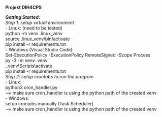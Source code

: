 **Projekt DIH4CPS**  

***Getting Started:***  
    *Step 1: setup virtual environment*  
        - Linux: (need to be tested)  
            python -m venv .linux_venv  
            source .linux_venv/bin/activate  
            pip install -r requirements.txt   
        - Windows (Visual Studio Code):  
            Set-ExecutionPolicy -ExecutionPolicy RemoteSigned -Scope Process  
            py -3 -m venv .venv  
            .\.venv\Scripts\activate   
            pip install -r requirements.txt    
    *Step 2: setup crontabs to run the program*  
        - Linux:   
            python3 cron_handler.py  
            --> make sure cron_handler is using the python path of the created venv  
        - Windows:  
            setup cronjobs manually (Task Scheduler)  
            --> make sure cron_handler is using the python path of the created venv  
